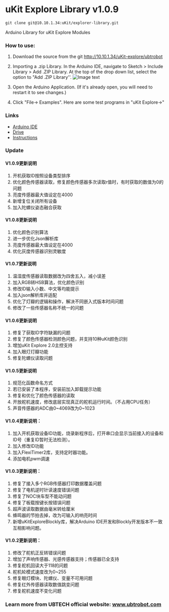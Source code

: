 # uKit Explore Library v1.0.9
```
git clone git@10.10.1.34:uKit/explorer-library.git

```
Arduino Library for uKit Explore Modules

### How to use:

1. Download the source from the git http://10.10.1.34/uKit-explore/ubtrobot

2. Importing a .zip Library. In the Arduino IDE, navigate to Sketch > Include Library > Add .ZIP Library. At the top of the drop down list, select the option to "Add .ZIP Library''.
![Image text](http://10.10.1.245/uKit-explore/Course/blob/master/image/lib.jpg)
3. Open the Arduino Application. (If it's already open, you will need to restart it to see changes.)

4. Click "File-> Examples". Here are some test programs in "uKit Explore->"

### Links
- [Arduino IDE](https://www.arduino.cc/en/Main/Software)
- [Drive](http://www.wch.cn/downfile/65)
- [Instructions](http://10.10.1.245/uKit-explore/Course/blob/master/uKit_Explore_Course_CN.pdf)  

### Update
#### V1.0.9更新说明
1. 开机获取ID按照设备类型排序
2. 优化颜色传感器读取，修复颜色传感器多次读取r值时，有时获取的数值为0的问题
3. 亮度传感器最大值设定在4000
4. 新增复位关闭所有设备
5. 加入陀螺仪姿态融合获取

#### V1.0.8更新说明
1. 优化颜色识别算法
2. 进一步优化Json解析库
3. 亮度传感器最大值设定在4000
4. 优化灰度传感器识别灵敏度

#### V1.0.7更新说明
1. 温湿度传感器读取数据改为四舍五入，减小误差
2. 加入RGB转HSB算法，优化颜色识别
3. 修改ID输入小数、中文等均能提示
4. 加入json解析库并适配
5. 优化了灯瓣的逻辑和操作，解决不同嵌入式版本时间问题
6. 修改了一些传感器名称不统一的问题

#### V1.0.6更新说明
1. 修复了获取ID字符缺漏的问题
2. 修复了颜色传感器检测颜色问题，并支持10种uKit颜色识别
3. 增加uKit Explore 2.0主控支持
4. 加入眼灯灯瓣功能
5. 修复陀螺仪读取问题

#### V1.0.5更新说明
1. 规范化函数命名方式
2. 若已安装了本程序，安装前加入卸载提示功能
2. 修复和优化了颜色传感器的读取
3. 开放舵机速度，修改底层实现真正的舵机运行时间。（不占用CPU任务）
4. 声音传感器的ADC由0~4069改为0~1023 

#### V1.0.4更新说明：
1. 加入开机获取设备ID功能，烧录新程序后，打开串口会显示当前接入的设备和ID号（重复ID暂时无法检测）。
2. 加入修改ID功能
3. 加入FlexiTimer2库，支持定时器功能。
4. 添加电机pwm调速

#### V1.0.3更新说明：
1. 修复了接入多个RGB传感器打印数据覆盖问题
2. 修复了电机逆时针读速度错误问题
3. 修复了NOC块车型不能动问题
4. 修复了板载按键长按错误问题
5. 超声波读取数据由毫米转给厘米
6. 蜂鸣器的节拍去掉，改为可输入的响亮时间
7. 新增uKitExploreBlockly库，解决Arduino IDE开发和Blockly开发版本不一致互相影响问题。

#### V1.0.2更新说明：
1. 修改了舵机正反转错误问题
2. 增加了声响传感器、光感传感器支持；传感器已全支持
3. 修复舵机回读大于118的问题
4. 舵机轮模式速度改为0~255
5. 修复眼灯模块、陀螺仪、变量不可用问题
6. 修复红外传感器读取数值跳变问题
7. 修复舵机速度不变化问题


   

### Learn more from UBTECH official website: www.ubtrobot.com
